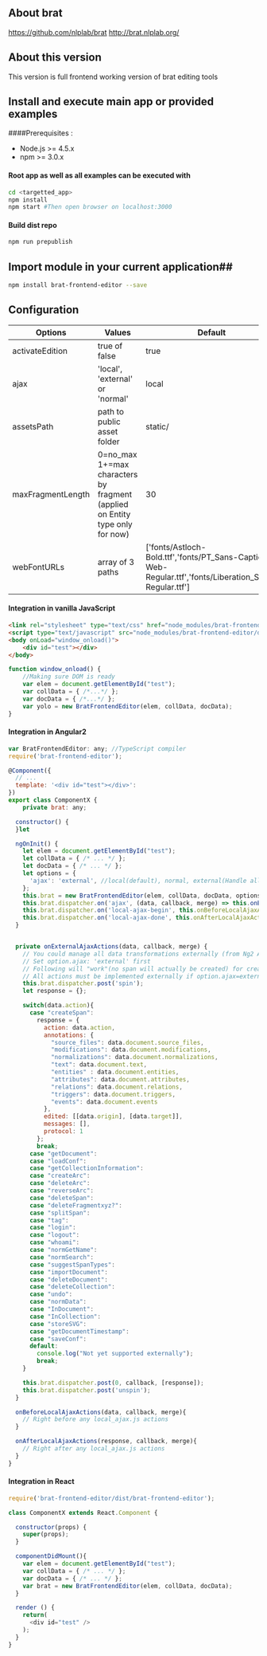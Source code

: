 ## About brat ##

https://github.com/nlplab/brat
http://brat.nlplab.org/

## About this version ##
This version is full frontend working version of brat editing tools


## Install and execute main app or provided examples
####Prerequisites :
- Node.js >= 4.5.x
- npm >= 3.0.x

#### Root app as well as all examples can be executed with
```bash
cd <targetted_app>
npm install
npm start #Then open browser on localhost:3000
```

#### Build dist repo
```bash
npm run prepublish
```

## Import module in your current application##
```bash
npm install brat-frontend-editor --save
```

## Configuration
| Options | Values | Default |
| --- | --- | --- |
| activateEdition | true of false | true |
| ajax | 'local', 'external' or 'normal' | local |
| assetsPath | path to public asset folder | static/ |
| maxFragmentLength | 0=no_max 1+=max characters by fragment (applied on Entity type only for now) | 30 |
| webFontURLs | array of 3 paths | ['fonts/Astloch-Bold.ttf','fonts/PT_Sans-Caption-Web-Regular.ttf','fonts/Liberation_Sans-Regular.ttf'] |

#### Integration in vanilla JavaScript
```html
<link rel="stylesheet" type="text/css" href="node_modules/brat-frontend-editor/dist/brat-frontend-editor.min.css"/>
<script type="text/javascript" src="node_modules/brat-frontend-editor/dist/brat-frontend-editor.js"></script>
<body onLoad="window_onload()">
    <div id="test"></div>
</body>
```

```javascript
function window_onload() {
    //Making sure DOM is ready
    var elem = document.getElementById("test");
    var collData = { /*...*/ };
    var docData = { /*...*/ };
    var yolo = new BratFrontendEditor(elem, collData, docData);
}
```

#### Integration in Angular2
```javascript
var BratFrontendEditor: any; //TypeScript compiler
require('brat-frontend-editor');

@Component({
  // ...
  template: '<div id="test"></div>':
})
export class ComponentX {
    private brat: any;

  constructor() {
  }let

  ngOnInit() {
    let elem = document.getElementById("test");
    let collData = { /* ... */ };
    let docData = { /* ... */ };
    let options = {
      'ajax': 'external', //local(default), normal, external(Handle all 'ajax' actions by yourself)
    };
    this.brat = new BratFrontendEditor(elem, collData, docData, options);
    this.brat.dispatcher.on('ajax', (data, callback, merge) => this.onExternalAjaxActions(data, callback, merge));
    this.brat.dispatcher.on('local-ajax-begin', this.onBeforeLocalAjaxActions);
    this.brat.dispatcher.on('local-ajax-done', this.onAfterLocalAjaxActions);
  }


  private onExternalAjaxActions(data, callback, merge) {
    // You could manage all data transformations externally (from Ng2 App)
    // Set option.ajax: 'external' first
    // Following will "work"(no span will actually be created) for createSpan action
    // All actions must be implemented externally if option.ajax=external
    this.brat.dispatcher.post('spin');
    let response = {};

    switch(data.action){
      case "createSpan":
        response = {
          action: data.action,
          annotations: {
            "source_files": data.document.source_files,
            "modifications": data.document.modifications,
            "normalizations": data.document.normalizations,
            "text": data.document.text,
            "entities" : data.document.entities,
            "attributes": data.document.attributes,
            "relations": data.document.relations,
            "triggers": data.document.triggers,
            "events": data.document.events
          },
          edited: [[data.origin], [data.target]],
          messages: [],
          protocol: 1
        };
        break;
      case "getDocument":
      case "loadConf":
      case "getCollectionInformation":
      case "createArc":
      case "deleteArc":
      case "reverseArc":
      case "deleteSpan":
      case "deleteFragmentxyz?":
      case "splitSpan":
      case "tag":
      case "login":
      case "logout":
      case "whoami":
      case "normGetName":
      case "normSearch":
      case "suggestSpanTypes":
      case "importDocument":
      case "deleteDocument":
      case "deleteCollection":
      case "undo":
      case "normData":
      case "InDocument":
      case "InCollection":
      case "storeSVG":
      case "getDocumentTimestamp":
      case "saveConf":
      default:
        console.log("Not yet supported externally");
        break;
    }

    this.brat.dispatcher.post(0, callback, [response]);
    this.brat.dispatcher.post('unspin');
  }

  onBeforeLocalAjaxActions(data, callback, merge){
    // Right before any local_ajax.js actions
  }

  onAfterLocalAjaxActions(response, callback, merge){
    // Right after any local_ajax.js actions
  }
}
```

#### Integration in React
```javascript
require('brat-frontend-editor/dist/brat-frontend-editor');

class ComponentX extends React.Component {

  constructor(props) {
    super(props);
  }

  componentDidMount(){
    var elem = document.getElementById("test");
    var collData = { /* ... */ };
    var docData = { /* ... */ };
    var brat = new BratFrontendEditor(elem, collData, docData);
  }

  render () {
    return(
      <div id="test" />
    );
  }
}
```
